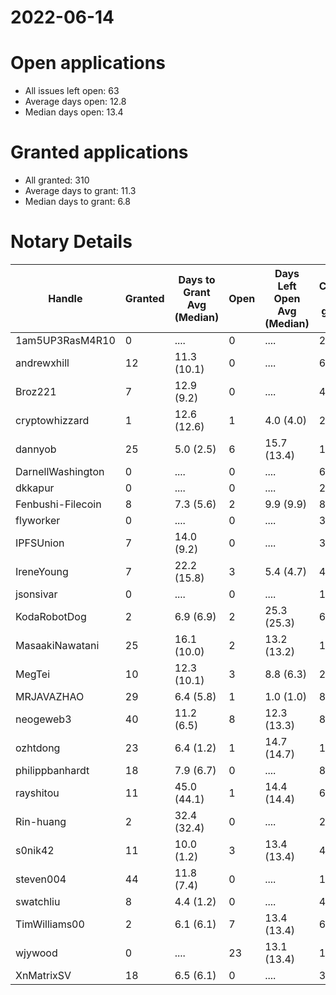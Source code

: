 2022-06-14
==========

# Open applications

- All issues left open: 63
- Average days open: 12.8
- Median days open: 13.4

# Granted applications

- All granted: 310
- Average days to grant: 11.3
- Median days to grant: 6.8

# Notary Details

| Handle            |   Granted | Days to Grant Avg (Median)   |   Open | Days Left Open Avg (Median)   |   Closed (no grant) |
|-------------------|-----------|------------------------------|--------|-------------------------------|---------------------|
| 1am5UP3RasM4R10   |         0 | ....                         |      0 | ....                          |                   2 |
| andrewxhill       |        12 | 11.3  (10.1)                 |      0 | ....                          |                  69 |
| Broz221           |         7 | 12.9  (9.2)                  |      0 | ....                          |                  41 |
| cryptowhizzard    |         1 | 12.6  (12.6)                 |      1 | 4.0  (4.0)                    |                  20 |
| dannyob           |        25 | 5.0  (2.5)                   |      6 | 15.7  (13.4)                  |                 122 |
| DarnellWashington |         0 | ....                         |      0 | ....                          |                   6 |
| dkkapur           |         0 | ....                         |      0 | ....                          |                   2 |
| Fenbushi-Filecoin |         8 | 7.3  (5.6)                   |      2 | 9.9  (9.9)                    |                  86 |
| flyworker         |         0 | ....                         |      0 | ....                          |                   3 |
| IPFSUnion         |         7 | 14.0  (9.2)                  |      0 | ....                          |                  32 |
| IreneYoung        |         7 | 22.2  (15.8)                 |      3 | 5.4  (4.7)                    |                  48 |
| jsonsivar         |         0 | ....                         |      0 | ....                          |                  13 |
| KodaRobotDog      |         2 | 6.9  (6.9)                   |      2 | 25.3  (25.3)                  |                   6 |
| MasaakiNawatani   |        25 | 16.1  (10.0)                 |      2 | 13.2  (13.2)                  |                 107 |
| MegTei            |        10 | 12.3  (10.1)                 |      3 | 8.8  (6.3)                    |                  26 |
| MRJAVAZHAO        |        29 | 6.4  (5.8)                   |      1 | 1.0  (1.0)                    |                  80 |
| neogeweb3         |        40 | 11.2  (6.5)                  |      8 | 12.3  (13.3)                  |                  87 |
| ozhtdong          |        23 | 6.4  (1.2)                   |      1 | 14.7  (14.7)                  |                 123 |
| philippbanhardt   |        18 | 7.9  (6.7)                   |      0 | ....                          |                  81 |
| rayshitou         |        11 | 45.0  (44.1)                 |      1 | 14.4  (14.4)                  |                  64 |
| Rin-huang         |         2 | 32.4  (32.4)                 |      0 | ....                          |                   2 |
| s0nik42           |        11 | 10.0  (1.2)                  |      3 | 13.4  (13.4)                  |                  42 |
| steven004         |        44 | 11.8  (7.4)                  |      0 | ....                          |                 162 |
| swatchliu         |         8 | 4.4  (1.2)                   |      0 | ....                          |                  49 |
| TimWilliams00     |         2 | 6.1  (6.1)                   |      7 | 13.4  (13.4)                  |                   6 |
| wjywood           |         0 | ....                         |     23 | 13.1  (13.4)                  |                  16 |
| XnMatrixSV        |        18 | 6.5  (6.1)                   |      0 | ....                          |                  38 |